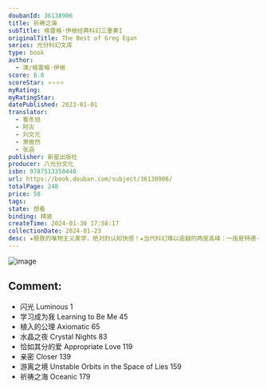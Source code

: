 ```yaml
---
doubanId: 36138906
title: 祈祷之海
subTitle: 格雷格·伊根经典科幻三重奏I
originalTitle: The Best of Greg Egan
series: 光分科幻文库
type: book
author: 
  - 澳/格雷格·伊根
score: 8.8
scoreStar: ⭐⭐⭐⭐
myRating: 
myRatingStar: 
datePublished: 2023-01-01
translator: 
  - 鲁冬旭
  - 阿古
  - 刘文元
  - 萧傲然
  - 张涵
publisher: 新星出版社
producer: 八光分文化
isbn: 9787513350440
url: https://book.douban.com/subject/36138906/
totalPage: 248
price: 58
tags: 
state: 想看
binding: 精装
createTime: 2024-01-30 17:58:17
collectionDate: 2024-01-23
desc: ★极致的唯物主义美学，绝对的认知快感！★当代科幻难以逾越的两座高峰：一座是特德·姜，另一座是格雷格·伊根！★一套书囊括72个世界级科幻大奖及提名。★收录各时期代表作和口碑新作，经典篇目齐全、量大管饱。★精装三卷本，满足收藏欲，便携易读。★宝树、陆秋槎、北星倾情 撰文导读，真正进入世界科幻大师的灵魂。★九名译者耗时两年打磨，格雷格•伊根亲自审定译文细节。★特邀科学顾问严格把关。★内外双封，基•连恩、李启龙中外画家联手绘制封面。【内容简介】自我是一场幻觉，选择并不存在，真理不是大厦，是流沙……如何在动荡不安的世界活下去？.三卷本收录了当代硬科幻大师格雷格·伊根三十年创作生涯的20篇经典力作。伊根火遍西方世界和日本，却从不曾以真面目示人：不签名，不混圈子，全网不露照片，甚至邮箱的线索都以智力题来呈现。他认为，人的内在和外部世界一样...(展开全部)★极致的唯物主义美学，绝对的认知快感！★当代科幻难以逾越的两座高峰：一座是特德·姜，另一座是格雷格·伊根！★一套书囊括72个世界级科幻大奖及提名。★收录各时期代表作和口碑新作，经典篇目齐全、量大管饱。★精装三卷本，满足收藏欲，便携易读。★宝树、陆秋槎、北星倾情 撰文导读，真正进入世界科幻大师的灵魂。★九名译者耗时两年打磨，格雷格•伊根亲自审定译文细节。★特邀科学顾问严格把关。★内外双封，基•连恩、李启龙中外画家联手绘制封面。【内容简介】自我是一场幻觉，选择并不存在，真理不是大厦，是流沙……如何在动荡不安的世界活下去？.三卷本收录了当代硬科幻大师格雷格·伊根三十年创作生涯的20篇经典力作。伊根火遍西方世界和日本，却从不曾以真面目示人：不签名，不混圈子，全网不露照片，甚至邮箱的线索都以智力题来呈现。他认为，人的内在和外部世界一样是可以用自然科学认知的，观念、人格、记忆甚至爱都能从物理学深处找到解释。我们能够认知一切，只要我们足够勇敢。.《闪光》（星云赏获奖作）：中国的光子计算机证明，两个自相矛盾的数学命题，竟可以同时为真。刺客、数学家、军方、金融寡头齐聚上海，一场捍卫世界最底层逻辑的战争，已悄然来临。《恰如其分的爱》（星云赏提名作）：为了挽救出车祸的丈夫，她将其大脑移植进自己的子宫。她是爱人还是母亲？在以爱为名的终极剥削中，是否已丢失了自我？《祈祷之海》（雨果奖获奖作）：遥远异星的人类后代，为了信仰，身负重物沉入大洋，在即将窒息时获得神启。然而在漫漫人生中，坚守信仰困难重重，尤其当他撞上了真理的高墙……【名家推荐】伊根的作品是智慧且富有逻辑的……当我读到他的作品，我立刻就能明白他的创作意图，因为这同样是我想做的事情。如果伊根是科幻作家，那么我也应该是科幻作家，这就是我的归属。——《降临》原著作者 著名科幻作家 特德•姜格雷格·伊根的作品贯穿着“我可能是谁”“我可能不是谁”这种跨越平行世界的想象力。——《你的名字》《秒速五厘米》导演 新海诚格雷格·伊根也许是当今世界最重要的科幻作家。——美国科幻频道旗下在线杂志 《科幻周刊》《你的名字》《瑞克和莫蒂》《凉宫春日》《你好，世界》《活体脑细胞》《交响诗篇》《伯纳德小姐说》纷纷向其致敬新海诚、贰瓶勉、宫泽伊织、伊藤智彦、伊藤计划、伴名练、濑名秀明等众多名家深受其影响格雷格·伊根（1961——），澳大利亚籍科幻作家。早年梦想成为电影导演，后在医院当程序员。1980年代开始发表作品，成名后专职写作。他被媒体和科幻迷誉为“现代科幻的最高峰”，是“极致的硬科幻”创作运动的核心人物。伊根青少年时期曾短暂信仰宗教，后成为坚定的无神论者，长期关注难民问题。他的作品致力于通过艺术提升科学的形象，让人们明白科学与爱情、宗教一样，都对人类生活至关重要。“我们是物质宇宙的一部分，物质宇宙的规律可以通过推理和观察来发现——这是我们历史上最深刻和最有力的见解，但大多数文学作品，包括大部分科幻，要么忽略了这一事实，要么就轻视了它。”——格雷格·伊根
---
```


![image](assets/s34344109.jpg)

Comment: 
---



  - 闪光  Luminous	1
  - 学习成为我   Learning to Be Me	45
  - 植入的公理   Axiomatic	65
  - 水晶之夜  Crystal Nights	83
  - 恰如其分的爱  Appropriate Love	119
  - 亲密  Closer	139
  - 游离之境  Unstable Orbits in the Space of Lies	159
  - 祈祷之海  Oceanic	179
